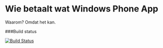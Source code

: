 # Wie betaalt wat Windows Phone App
Waarom? Omdat het kan.

###Build status

[![Build Status](https://travis-ci.org/Prog-Party/ProgParty.WieBetaaltWat.svg?branch=master)](https://travis-ci.org/Prog-Party/ProgParty.WieBetaaltWat)

